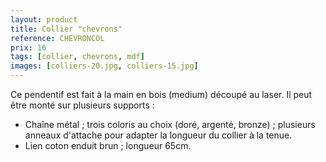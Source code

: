 ```yaml
---
layout: product
title: Collier "chevrons"
reference: CHEVRONCOL
prix: 16
tags: [collier, chevrons, mdf]
images: [colliers-20.jpg, colliers-15.jpg]
---
```

Ce pendentif est fait à la main en bois (medium) découpé au laser. Il peut être monté sur plusieurs supports :

- Chaîne métal ; trois coloris au choix (doré, argenté, bronze) ; plusieurs anneaux d'attache pour adapter la longueur du collier à la tenue. </li>
- Lien coton enduit brun ; longueur 65cm.